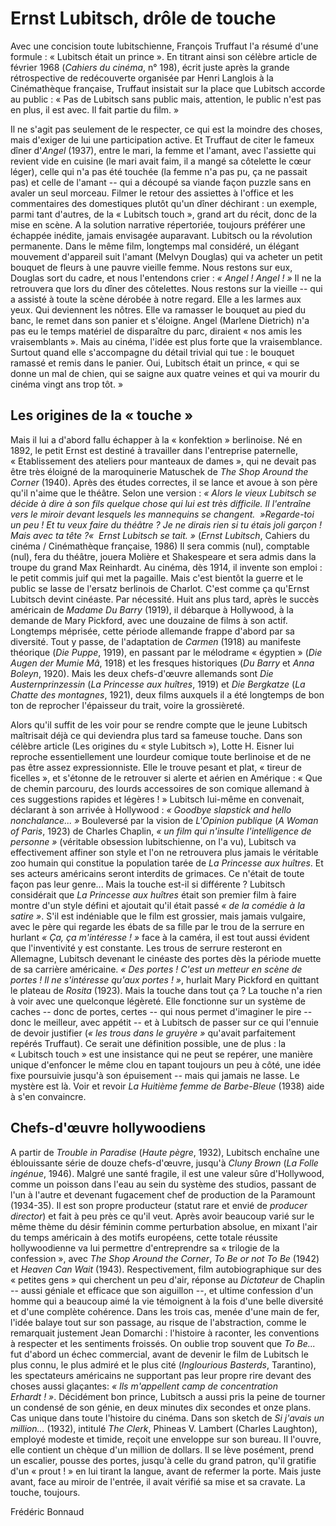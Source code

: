# Ernst Lubitsch, drôle de touche

Avec une concision toute lubitschienne, François Truffaut l'a résumé d'une formule&nbsp;: «&nbsp;Lubitsch était un prince&nbsp;». En titrant ainsi son célèbre article de février 1968 (*Cahiers du cinéma*, n° 198), écrit juste après la grande rétrospective de redécouverte organisée par Henri Langlois à la Cinémathèque française, Truffaut insistait sur la place que Lubitsch accorde au public&nbsp;: «&nbsp;Pas de Lubitsch sans public mais, attention, le public n'est pas en plus, il est avec. Il fait partie du film.&nbsp;»

Il ne s'agit pas seulement de le respecter, ce qui est la moindre des choses, mais d'exiger de lui une participation active. Et Truffaut de citer le fameux dîner d'*Angel* (1937), entre le mari, la femme et l'amant, avec l'assiette qui revient vide en cuisine (le mari avait faim, il a mangé sa côtelette le cœur léger), celle qui n'a pas été touchée (la femme n'a pas pu, ça ne passait pas) et celle de l'amant -- qui a découpé sa viande façon puzzle sans en avaler un seul morceau. Filmer le retour des assiettes à l'office et les commentaires des domestiques plutôt qu'un dîner déchirant&nbsp;: un exemple, parmi tant d'autres, de la «&nbsp;Lubitsch touch&nbsp;», grand art du récit, donc de la mise en scène. A la solution narrative répertoriée, toujours préférer une échappée inédite, jamais envisagée auparavant. Lubitsch ou la révolution permanente. Dans le même film, longtemps mal considéré, un élégant mouvement d'appareil suit l'amant (Melvyn Douglas) qui va acheter un petit bouquet de fleurs à une pauvre vieille femme. Nous restons sur eux, Douglas sort du cadre, et nous l'entendons crier&nbsp;: *«&nbsp;Angel&nbsp;! Angel&nbsp;!&nbsp;»* Il ne la retrouvera que lors du dîner des côtelettes. Nous restons sur la vieille -- qui a assisté à toute la scène dérobée à notre regard. Elle a les larmes aux yeux. Qui deviennent les nôtres. Elle va ramasser le bouquet au pied du banc, le remet dans son panier et s'éloigne. Angel (Marlene Dietrich) n'a pas eu le temps matériel de disparaître du parc, diraient «&nbsp;nos amis les vraisemblants&nbsp;». Mais au cinéma, l'idée est plus forte que la vraisemblance. Surtout quand elle s'accompagne du détail trivial qui tue&nbsp;: le bouquet ramassé et remis dans le panier. Oui, Lubitsch était un prince, «&nbsp;qui se donne un mal de chien, qui se saigne aux quatre veines et qui va mourir du cinéma vingt ans trop tôt.&nbsp;»

## Les origines de la «&nbsp;touche&nbsp;»

Mais il lui a d'abord fallu échapper à la «&nbsp;konfektion&nbsp;» berlinoise. Né en 1892, le petit Ernst est destiné à travailler dans l'entreprise paternelle, «&nbsp;Etablissement des ateliers pour manteaux de dames&nbsp;», qui ne devait pas être très éloigné de la maroquinerie Matuschek de *The Shop Around the Corner* (1940). Après des études correctes, il se lance et avoue à son père qu'il n'aime que le théâtre. Selon une version&nbsp;: *«&nbsp;Alors le vieux Lubitsch se décide à dire à son fils quelque chose qui lui est très difficile. Il l'entraîne vers le miroir devant lesquels les mannequins se changent. &nbsp;»Regarde-toi un peu&nbsp;! Et tu veux faire du théâtre&nbsp;? Je ne dirais rien si tu étais joli garçon&nbsp;! Mais avec ta tête&nbsp;?«&nbsp; Ernst Lubitsch se tait.&nbsp;»* (*Ernst Lubitsch*, Cahiers du cinéma / Cinémathèque française, 1986) Il sera commis (nul), comptable (nul), fera du théâtre, jouera Molière et Shakespeare et sera admis dans la troupe du grand Max Reinhardt. Au cinéma, dès 1914, il invente son emploi&nbsp;: le petit commis juif qui met la pagaille. Mais c'est bientôt la guerre et le public se lasse de l'ersatz berlinois de Charlot. C'est comme ça qu'Ernst Lubitsch devint cinéaste. Par nécessité. Huit ans plus tard, après le succès américain de *Madame Du Barry* (1919), il débarque à Hollywood, à la demande de Mary Pickford, avec une douzaine de films à son actif. Longtemps méprisée, cette période allemande frappe d'abord par sa diversité. Tout y passe, de l'adaptation de *Carmen* (1918) au manifeste théorique (*Die Puppe*, 1919), en passant par le mélodrame «&nbsp;égyptien&nbsp;» (*Die Augen der Mumie Mâ*, 1918) et les fresques historiques (*Du Barry* et *Anna Boleyn*, 1920). Mais les deux chefs-d'œuvre allemands sont *Die Austernprinzessin* (*La Princesse aux huîtres*, 1919) et *Die Bergkatze* (*La Chatte des montagnes*, 1921), deux films auxquels il a été longtemps de bon ton de reprocher l'épaisseur du trait, voire la grossièreté.

Alors qu'il suffit de les voir pour se rendre compte que le jeune Lubitsch maîtrisait déjà ce qui deviendra plus tard sa fameuse touche. Dans son célèbre article (Les origines du «&nbsp;style Lubitsch&nbsp;»), Lotte H. Eisner lui reproche essentiellement une lourdeur comique toute berlinoise et de ne pas être assez expressionniste. Elle le trouve pesant et plat, «&nbsp;tireur de ficelles&nbsp;», et s'étonne de le retrouver si alerte et aérien en Amérique&nbsp;: «&nbsp;Que de chemin parcouru, des lourds accessoires de son comique allemand à ces suggestions rapides et légères&nbsp;!&nbsp;» Lubitsch lui-même en convenait, déclarant à son arrivée à Hollywood&nbsp;: *«&nbsp;Goodbye slapstick and hello nonchalance...&nbsp;»* Bouleversé par la vision de *L'Opinion publique* (*A Woman of Paris*, 1923) de Charles Chaplin, *«&nbsp;un film qui n'insulte l'intelligence de personne&nbsp;»* (véritable obsession lubitschienne, on l'a vu), Lubitsch va effectivement affiner son style et l'on ne retrouvera plus jamais le véritable zoo humain qui constitue la population tarée de *La Princesse aux huîtres*. Et ses acteurs américains seront interdits de grimaces. Ce n'était de toute façon pas leur genre... Mais la touche est-il si différente&nbsp;? Lubitsch considérait que *La Princesse aux huîtres* était son premier film à faire montre d'un style défini et ajoutait qu'il était passé *«&nbsp;de la comédie à la satire&nbsp;»*. S'il est indéniable que le film est grossier, mais jamais vulgaire, avec le père qui regarde les ébats de sa fille par le trou de la serrure en hurlant *«&nbsp;Ça, ça m'intéresse&nbsp;!&nbsp;»* face à la caméra, il est tout aussi évident que l'inventivité y est constante. Les trous de serrure resteront en Allemagne, Lubitsch devenant le cinéaste des portes dès la période muette de sa carrière américaine. *«&nbsp;Des portes&nbsp;! C'est un metteur en scène de portes&nbsp;! Il ne s'intéresse qu'aux portes&nbsp;!&nbsp;»*, hurlait Mary Pickford en quittant le plateau de *Rosita* (1923). Mais la touche dans tout ça&nbsp;? La touche n'a rien à voir avec une quelconque légèreté. Elle fonctionne sur un système de caches -- donc de portes, certes -- qui nous permet d'imaginer le pire -- donc le meilleur, avec appétit -- et à Lubitsch de passer sur ce qui l'ennuie de devoir justifier (*«&nbsp;les trous dans le gruyère&nbsp;»* qu'avait parfaitement repérés Truffaut). Ce serait une définition possible, une de plus&nbsp;: la «&nbsp;Lubitsch touch&nbsp;» est une insistance qui ne peut se repérer, une manière unique d'enfoncer le même clou en tapant toujours un peu à côté, une idée fixe poursuivie jusqu'à son épuisement -- mais qui jamais ne lasse. Le mystère est là. Voir et revoir *La Huitième femme de Barbe-Bleue* (1938) aide à s'en convaincre.

## Chefs-d'œuvre hollywoodiens

A partir de *Trouble in Paradise* (*Haute pègre*, 1932), Lubitsch enchaîne une éblouissante série de douze chefs-d'œuvre, jusqu'à *Cluny Brown* (*La Folle ingénue*, 1946). Malgré une santé fragile, il est une valeur sûre d'Hollywood, comme un poisson dans l'eau au sein du système des studios, passant de l'un à l'autre et devenant fugacement chef de production de la Paramount (1934-35). Il est son propre producteur (statut rare et envié de *producer director*) et fait à peu près ce qu'il veut. Après avoir beaucoup varié sur le même thème du désir féminin comme perturbation absolue, en mixant l'air du temps américain à des motifs européens, cette totale réussite hollywoodienne va lui permettre d'entreprendre sa «&nbsp;trilogie de la confession&nbsp;», avec *The Shop Around the Corner*, *To Be or not To Be* (1942) et *Heaven Can Wait* (1943). Respectivement, film autobiographique sur des «&nbsp;petites gens&nbsp;» qui cherchent un peu d'air, réponse au *Dictateur* de Chaplin -- aussi géniale et efficace que son aiguillon --, et ultime confession d'un homme qui a beaucoup aimé la vie témoignent à la fois d'une belle diversité et d'une complète cohérence. Dans les trois cas, menée d'une main de fer, l'idée balaye tout sur son passage, au risque de l'abstraction, comme le remarquait justement Jean Domarchi&nbsp;: l'histoire à raconter, les conventions à respecter et les sentiments froissés. On oublie trop souvent que *To Be...* fut d'abord un échec commercial, avant de devenir le film de Lubitsch le plus connu, le plus admiré et le plus cité (*Inglourious Basterds*, Tarantino), les spectateurs américains ne supportant pas leur propre rire devant des choses aussi glaçantes: *«&nbsp;Ils m'appellent camp de concentration Erhardt&nbsp;!&nbsp;»*. Décidément bon prince, Lubitsch a aussi pris la peine de tourner un condensé de son génie, en deux minutes dix secondes et onze plans. Cas unique dans toute l'histoire du cinéma. Dans son sketch de *Si j'avais un million...* (1932), intitulé *The Clerk*, Phineas V. Lambert (Charles Laughton), employé modeste et timide, reçoit une enveloppe sur son bureau. Il l'ouvre, elle contient un chèque d'un million de dollars. Il se lève posément, prend un escalier, pousse des portes, jusqu'à celle du grand patron, qu'il gratifie d'un «&nbsp;prout&nbsp;!&nbsp;» en lui tirant la langue, avant de refermer la porte. Mais juste avant, face au miroir de l'entrée, il avait vérifié sa mise et sa cravate. La touche, toujours.

Frédéric Bonnaud